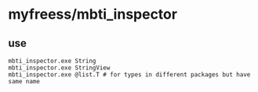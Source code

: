 # myfreess/mbti_inspector

## use 

```
mbti_inspector.exe String
mbti_inspector.exe StringView
mbti_inspector.exe @list.T # for types in different packages but have same name
```
